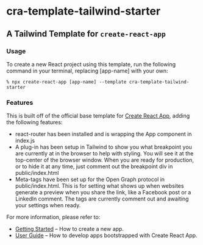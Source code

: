 # cra-template-tailwind-starter

## A Tailwind Template for `create-react-app`

### Usage

To create a new React project using this template, run the following command in your terminal, replacing [app-name] with your own:

```
% npx create-react-app [app-name] --template cra-template-tailwind-starter
```

### Features

This is built off of the official base template for [Create React App](https://github.com/facebook/create-react-app), adding the following features:

- react-router has been installed and is wrapping the App component in index.js
- A plug-in has been setup in Tailwind to show you what breakpoint you are currently at in the browser to help with styling. You will see it at the top-center of the browser window. When you are ready for production, or to hide it at any time, just comment out the breakpoint div in public/index.html
- Meta-tags have been set up for the Open Graph protocol in public/index.html. This is for setting what shows up when websites generate a preview when you share the link, like a Facebook post or a LinkedIn comment. The tags are currently comment out and awaiting your settings when ready.

For more information, please refer to:

- [Getting Started](https://create-react-app.dev/docs/getting-started) – How to create a new app.
- [User Guide](https://create-react-app.dev) – How to develop apps bootstrapped with Create React App.
